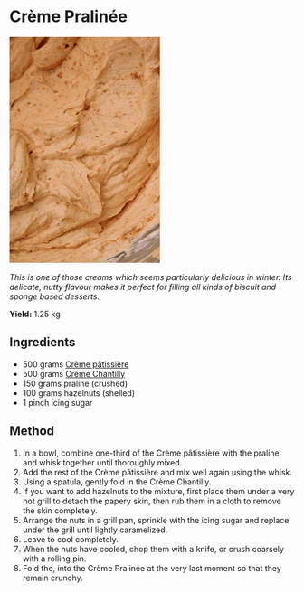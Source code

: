 # Crème Pralinée

![Name](resources/creme-pralinee.png)

*This is one of those creams which seems particularly delicious in winter. Its delicate, nutty flavour makes it perfect for filling all kinds of biscuit and sponge based desserts.*

**Yield:** 1.25 kg

## Ingredients
- 500 grams [Crème pâtissière](./creme-patissiere.md)
- 500 grams [Crème Chantilly](./creme-chantilly.md)
- 150 grams praline (crushed)
- 100 grams hazelnuts (shelled)
- 1 pinch icing sugar

## Method
1. In a bowl, combine one-third of the Crème pâtissière with the praline and whisk together until thoroughly mixed. 
1. Add the rest of the Crème pâtissière and mix well again using the whisk.
1. Using a spatula, gently fold in the Crème Chantilly.
1. If you want to add hazelnuts to the mixture, first place them under a very hot grill to detach the papery skin, then rub them in a cloth to remove the skin completely. 
1. Arrange the nuts in a grill pan, sprinkle with the icing sugar and replace under the grill until lightly caramelized. 
1. Leave to cool completely.
1. When the nuts have cooled, chop them with a knife, or crush coarsely with a rolling pin.
1. Fold the, into the Crème Pralinée at the very last moment so that they remain crunchy.